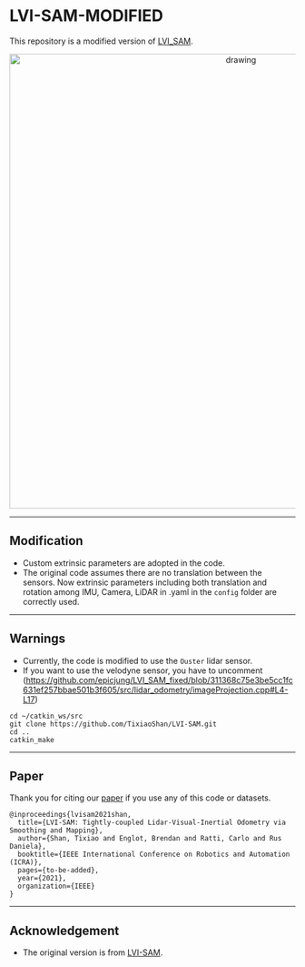 # LVI-SAM-MODIFIED

This repository is a modified version of [LVI_SAM](https://github.com/TixiaoShan/LVI-SAM).

<p align='center'>
    <img src="./doc/demo.gif" alt="drawing" width="800"/>
</p>

---

## Modification

- Custom extrinsic parameters are adopted in the code.
- The original code assumes there are no translation between the sensors. Now extrinsic parameters including both translation and rotation among IMU, Camera, LiDAR in .yaml in the ```config``` folder are correctly used.


---

## Warnings

- Currently, the code is modified to use the ```Ouster``` lidar sensor.
- If you want to use the velodyne sensor, you have to uncomment (https://github.com/epicjung/LVI_SAM_fixed/blob/311368c75e3be5cc1fc631ef257bbae501b3f605/src/lidar_odometry/imageProjection.cpp#L4-L17)
```
cd ~/catkin_ws/src
git clone https://github.com/TixiaoShan/LVI-SAM.git
cd ..
catkin_make
```

---


## Paper 

Thank you for citing our [paper](./doc/paper.pdf) if you use any of this code or datasets.

```
@inproceedings{lvisam2021shan,
  title={LVI-SAM: Tightly-coupled Lidar-Visual-Inertial Odometry via Smoothing and Mapping},
  author={Shan, Tixiao and Englot, Brendan and Ratti, Carlo and Rus Daniela},
  booktitle={IEEE International Conference on Robotics and Automation (ICRA)},
  pages={to-be-added},
  year={2021},
  organization={IEEE}
}
```

---

## Acknowledgement

  - The original version is from [LVI-SAM](https://github.com/TixiaoShan/LVI-SAM).
